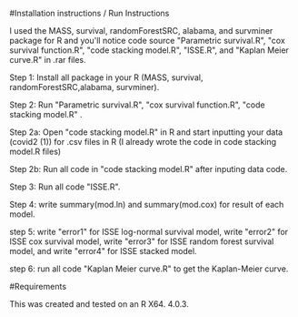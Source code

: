 #Installation instructions / Run Instructions

I used the MASS, survival, randomForestSRC, alabama, and survminer package for R and you'll notice code source "Parametric survival.R", "cox survival function.R", "code stacking model.R", "ISSE.R", and "Kaplan Meier curve.R" in .rar files.

Step 1: Install all package in your R (MASS, survival, randomForestSRC,alabama, survminer).

Step 2: Run "Parametric survival.R", "cox survival function.R", "code stacking model.R" .

Step 2a: Open "code stacking model.R" in R and start inputting your data (covid2 (1)) for .csv files in R (I already wrote the code in code stacking model.R files)

Step 2b: Run all code in "code stacking model.R" after inputing data code.

Step 3: Run all code "ISSE.R".

Step 4: write summary(mod.ln) and summary(mod.cox) for result of each model.

step 5: write "error1" for ISSE log-normal survival model, write "error2" for ISSE cox survival model, write "error3" for ISSE random forest survival model,
and write "error4" for ISSE stacked model.

step 6: run all code "Kaplan Meier curve.R" to get the Kaplan-Meier curve.

#Requirements

This was created and tested on an R X64. 4.0.3.
